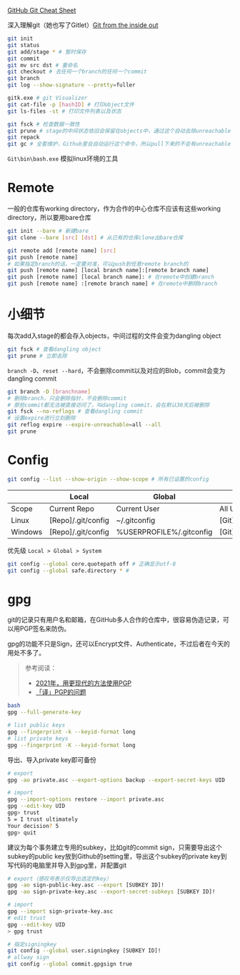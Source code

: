 [GitHub Git Cheat Sheet](https://training.github.com/downloads/github-git-cheat-sheet/)

深入理解git（她也写了Gitlet）[Git from the inside out](https://www.youtube.com/watch?v=fCtZWGhQBvo)

```bash
git init
git status
git add/stage * # 暂时保存
git commit
git mv src dst # 重命名
git checkout # 去任何一个branch的任何一个commit
git branch
git log --show-signature --pretty=fuller

gitk.exe # git Visualizer
git cat-file -p [hashID] # 打印object文件
git ls-files -st # 打印文件列表以及状态

git fsck # 检查数据一致性
git prune # stage的中间状态依旧会保留在objects中，通过这个自动去除unreachable object
git repack
git gc # 全套维护，Github里会自动运行这个命令，所以pull下来的不会有unreachable object
```

`Git\bin\bash.exe` 模拟linux环境的工具

# Remote

一般的仓库有working directory，作为合作的中心仓库不应该有这些working directory，所以要用bare仓库

```bash
git init --bare # 新建bare
git clone --bare [src] [dst] # 从已有的仓库clone出bare仓库

git remote add [remote name] [src]
git push [remote name]
# 如果指定branch的话，一定要对准，可以push到任意remote branch的
git push [remote name] [local branch name]:[remote branch name]
git push [remote name] [local branch name]: # 在remote中创建branch
git push [remote name] :[remote branch name] # 在remote中删除branch
```

# 小细节

每次add入stage的都会存入objects，中间过程的文件会变为dangling object

```bash
git fsck # 查看dangling object
git prune # 立即去除
```

`branch -D`、`reset --hard`，不会删除commit以及对应的Blob，commit会变为dangling commit

```bash
git branch -D [branchname]
# 删除branch，只会删除指针，不会删除commit
# 那些commit都无法被直接访问了，叫dangling commit，会在默认30天后被删除
git fsck --no-reflogs # 查看dangling commit
# 设置expire进行立刻删除
git reflog expire --expire-unreachable=all --all
git prune
```

# Config

```bash
git config --list --show-origin --show-scope # 所有已设置的config
```

|         | Local              | Global                   | System              |
| ------- | ------------------ | ------------------------ | ------------------- |
| Scope   | Current Repo       | Current User             | All User            |
| Linux   | [Repo]/.git/config | ~/.gitconfig             | [Git]/etc/gitconfig |
| Windows | [Repo]/.git/config | %USERPROFILE%/.gitconfig | [Git]/etc/gitconfig |

优先级 `Local > Global > System`

```bash
git config --global core.quotepath off # 正确显示utf-8
git config --global safe.directory * # 
```

# gpg

git的记录只有用户名和邮箱，在GitHub多人合作的仓库中，很容易伪造记录，可以用PGP签名来防伪。

gpg的功能不只是Sign，还可以Encrypt文件、Authenticate，不过后者在今天的用处不多了。

> 参考阅读：
>
> - [2021年，用更现代的方法使用PGP](<https://ulyc.github.io/2021/01/13/2021年-用更现代的方法使用PGP-上/>)
> - [「译」PGP的问题](https://ulyc.github.io/2022/09/05/tr-pgp-problem-1/)

```bash
bash
gpg --full-generate-key

# list public keys
gpg --fingerprint -k --keyid-format long
# list private keys
gpg --fingerprint -K --keyid-format long
```

导出、导入private key即可备份

```bash
# export
gpg -ao private.asc --export-options backup --export-secret-keys UID

# import
gpg --import-options restore --import private.asc
gpg --edit-key UID
gpg> trust
5 = I trust ultimately
Your decision? 5
gpg> quit
```

建议为每个事务建立专用的subkey，比如git的commit sign，只需要导出这个subkey的public key放到Github的setting里，导出这个subkey的private key到写代码的电脑里并导入到gpg里，并配置git

```bash
# export（感叹号表示仅导出选定的key）
gpg -ao sign-public-key.asc --export [SUBKEY ID]!
gpg -ao sign-private-key.asc --export-secret-subkeys [SUBKEY ID]!

# import
gpg --import sign-private-key.asc
# edit trust
gpg --edit-key UID
> gpg trust

# 指定signingkey
git config --global user.signingkey [SUBKEY ID]!
# allway sign
git config --global commit.gpgsign true
```
